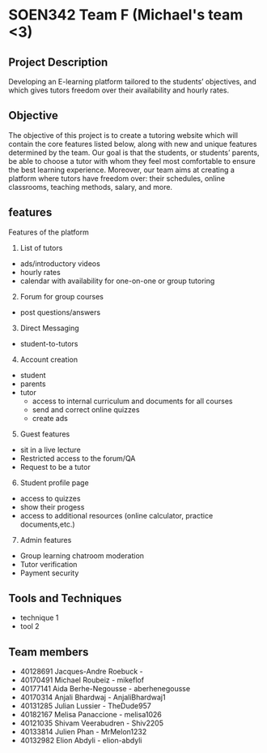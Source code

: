 # SOEN342 Team F (Michael's team <3)

## Project Description
Developing an E-learning platform tailored to the students’ objectives, and which gives tutors freedom over their availability and hourly rates.

## Objective
The objective of this project is to create a tutoring website which will contain the core features listed below, along with new and unique features determined by the team. Our goal is that the students, or students’ parents, be able to choose a tutor with whom they feel most comfortable to ensure the best learning experience. Moreover, our team aims at creating a platform where tutors have freedom over: their schedules, online classrooms, teaching methods, salary, and more. 

## features
Features of the platform

1. List of tutors
  - ads/introductory videos
  - hourly rates
  - calendar with availability for one-on-one or group tutoring 
  
2. Forum for group courses
  - post questions/answers
  
3. Direct Messaging
  - student-to-tutors

4. Account creation
  - student
  - parents 
  - tutor
    - access to internal curriculum and documents for all courses
    - send and correct online quizzes
    - create ads
    
 5. Guest features
   - sit in a live lecture
   - Restricted access to the forum/QA
   - Request to be a tutor
   
 6. Student profile page
   - access to quizzes 
   - show their progess
   - access to additional resources (online calculator, practice documents,etc.) 
  
 7. Admin features
  - Group learning chatroom moderation
  - Tutor verification
  - Payment security 
     

## Tools and Techniques
- technique 1
- tool 2

## Team members
- 40128691 Jacques-Andre Roebuck - 
- 40170491 Michael Roubeiz - mikeflof
- 40177141 Aida Berhe-Negousse - aberhenegousse
- 40170314 Anjali Bhardwaj - AnjaliBhardwaj1
- 40131285 Julian Lussier - TheDude957
- 40182167 Melisa Panaccione - melisa1026
- 40121035 Shivam Veerabudren - Shiv2205
- 40133814 Julien Phan - MrMelon1232
- 40132982 Elion Abdyli - elion-abdyli
